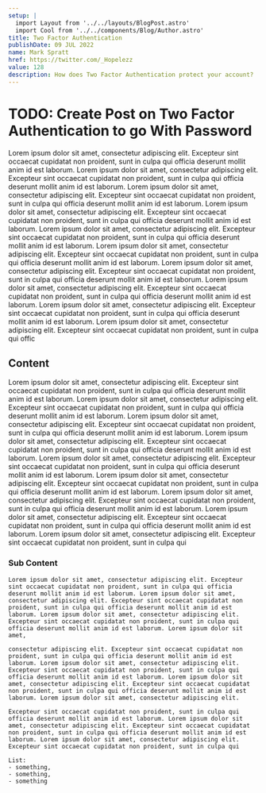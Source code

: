 ```yaml
---
setup: |
  import Layout from '../../layouts/BlogPost.astro'
  import Cool from '../../components/Blog/Author.astro'
title: Two Factor Authentication
publishDate: 09 JUL 2022
name: Mark Spratt
href: https://twitter.com/_Hopelezz
value: 128
description: How does Two Factor Authentication protect your account?
---
```


# TODO: Create Post on Two Factor Authentication to go With Password

Lorem ipsum dolor sit amet, consectetur adipiscing elit. Excepteur sint occaecat cupidatat non proident, sunt in culpa qui officia deserunt mollit anim id est laborum. Lorem ipsum dolor sit amet, consectetur adipiscing elit. Excepteur sint occaecat cupidatat non proident, sunt in culpa qui officia deserunt mollit anim id est laborum. Lorem ipsum dolor sit amet, consectetur adipiscing elit. Excepteur sint occaecat cupidatat non proident, sunt in culpa qui officia deserunt mollit anim id est laborum. Lorem ipsum dolor sit amet, consectetur adipiscing elit. Excepteur sint occaecat cupidatat non proident, sunt in culpa qui officia deserunt mollit anim id est laborum. Lorem ipsum dolor sit amet, consectetur adipiscing elit. Excepteur sint occaecat cupidatat non proident, sunt in culpa qui officia deserunt mollit anim id est laborum. Lorem ipsum dolor sit amet, consectetur adipiscing elit. Excepteur sint occaecat cupidatat non proident, sunt in culpa qui officia deserunt mollit anim id est laborum. Lorem ipsum dolor sit amet, consectetur adipiscing elit. Excepteur sint occaecat cupidatat non proident, sunt in culpa qui officia deserunt mollit anim id est laborum. Lorem ipsum dolor sit amet, consectetur adipiscing elit. Excepteur sint occaecat cupidatat non proident, sunt in culpa qui officia deserunt mollit anim id est laborum. Lorem ipsum dolor sit amet, consectetur adipiscing elit. Excepteur sint occaecat cupidatat non proident, sunt in culpa qui officia deserunt mollit anim id est laborum. Lorem ipsum dolor sit amet, consectetur adipiscing elit. Excepteur sint occaecat cupidatat non proident, sunt in culpa qui offic

## Content

  Lorem ipsum dolor sit amet, consectetur adipiscing elit. Excepteur sint occaecat cupidatat non proident, sunt in culpa qui officia deserunt mollit anim id est laborum. Lorem ipsum dolor sit amet, consectetur adipiscing elit. Excepteur sint occaecat cupidatat non proident, sunt in culpa qui officia deserunt mollit anim id est laborum. Lorem ipsum dolor sit amet, consectetur adipiscing elit. Excepteur sint occaecat cupidatat non proident, sunt in culpa qui officia deserunt mollit anim id est laborum. Lorem ipsum dolor sit amet, consectetur adipiscing elit. Excepteur sint occaecat cupidatat non proident, sunt in culpa qui officia deserunt mollit anim id est laborum. Lorem ipsum dolor sit amet, consectetur adipiscing elit. Excepteur sint occaecat cupidatat non proident, sunt in culpa qui officia deserunt mollit anim id est laborum. Lorem ipsum dolor sit amet, consectetur adipiscing elit. Excepteur sint occaecat cupidatat non proident, sunt in culpa qui officia deserunt mollit anim id est laborum. Lorem ipsum dolor sit amet, consectetur adipiscing elit. Excepteur sint occaecat cupidatat non proident, sunt in culpa qui officia deserunt mollit anim id est laborum. Lorem ipsum dolor sit amet, consectetur adipiscing elit. Excepteur sint occaecat cupidatat non proident, sunt in culpa qui officia deserunt mollit anim id est laborum. Lorem ipsum dolor sit amet, consectetur adipiscing elit. Excepteur sint occaecat cupidatat non proident, sunt in culpa qui

  ### Sub Content

    Lorem ipsum dolor sit amet, consectetur adipiscing elit. Excepteur sint occaecat cupidatat non proident, sunt in culpa qui officia deserunt mollit anim id est laborum. Lorem ipsum dolor sit amet, consectetur adipiscing elit. Excepteur sint occaecat cupidatat non proident, sunt in culpa qui officia deserunt mollit anim id est laborum. Lorem ipsum dolor sit amet, consectetur adipiscing elit. Excepteur sint occaecat cupidatat non proident, sunt in culpa qui officia deserunt mollit anim id est laborum. Lorem ipsum dolor sit amet, 
    
    consectetur adipiscing elit. Excepteur sint occaecat cupidatat non proident, sunt in culpa qui officia deserunt mollit anim id est laborum. Lorem ipsum dolor sit amet, consectetur adipiscing elit. Excepteur sint occaecat cupidatat non proident, sunt in culpa qui officia deserunt mollit anim id est laborum. Lorem ipsum dolor sit amet, consectetur adipiscing elit. Excepteur sint occaecat cupidatat non proident, sunt in culpa qui officia deserunt mollit anim id est laborum. Lorem ipsum dolor sit amet, consectetur adipiscing elit. 
    
    Excepteur sint occaecat cupidatat non proident, sunt in culpa qui officia deserunt mollit anim id est laborum. Lorem ipsum dolor sit amet, consectetur adipiscing elit. Excepteur sint occaecat cupidatat non proident, sunt in culpa qui officia deserunt mollit anim id est laborum. Lorem ipsum dolor sit amet, consectetur adipiscing elit. Excepteur sint occaecat cupidatat non proident, sunt in culpa qui

    List: 
    - something, 
    - something, 
    - something
